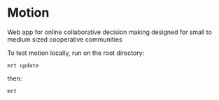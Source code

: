 Motion
======

Web app for online collaborative decision making designed for small to medium sized cooperative communities

To test motion locally, run on the root directory:

``` mrt update ```

then:

``` mrt ```


